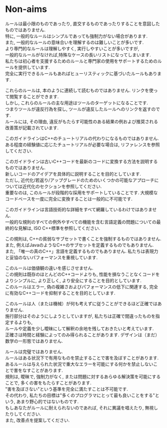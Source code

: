 # Non-aims
ルールは最小限のものであったり, 直交するものであったりすることを意図したものではありません.  
特に, 一般的なルールはシンプルであっても強制力がない場合があります.  
また, 一般的なルールの意味合いを理解するのは難しいことが多いです.  
より専門的なルールは理解しやすく, 実行しやすいことが多いですが,  
一般的なルールがなければ,特殊なケースの長いリストになってしまいます.  
私たちは初心者を支援するためのルールと専門家の使用をサポートするためのルールを提供しています.  
完全に実行できるルールもあればヒューリスティックに基づいたルールもあります.  

これらのルールは, 本のように連続して読むものではありません. リンクを使って閲覧することができます.  
しかし, これらのルールの主な用途はツールのターゲットになることです.  
つまりツールが違反行為を探し, ツールが違反したルールへのリンクを返すのです.  
ルールには, その理由, 違反がもたらす可能性のある結果の例および推奨される改善策が記載されています.  

このガイドラインはC++のチュートリアルの代わりになるものではありません.  
ある程度の経験値に応じたチュートリアルが必要な場合は, リファレンスを参照してください.  

このガイドラインは古いC++コードを最新のコードに変換する方法を説明するものではありません.  
新しいコードのアイデアを具体的に説明することを目的としています.  
ただし, 近代化/若返り/アップグレードのためのいくつかの可能なアプローチについては近代化のセクションを参照してください.  
重要なのは, このルールが段階的な採用をサポートしていることです.  大規模なコードベースを一度に完全に変換することは一般的に不可能です.  

このガイドラインは言語技術的な詳細をすべて網羅しているわけではありません.  
一般的な規則のすべての例外やすべての機能を含む言語定義の問題についての最終的な見解は, ISO C++標準を参照してください.  

この規則は, C++の貧弱なサブセットで書くことを強制するものではありません.  
また, 例えばJavaのようなC++のサブセットを定義するものでもありません.  
また, 「唯一の真のC++」言語を定義するものでもありません. 私たちは表現力と妥協のないパフォーマンスを重視しています.  

このルールは価値観の違いを感じさせません.  
この規則は既存のほとんどのC++コードよりも, 性能を損なうことなくコードをよりシンプルに, より正しく, より安全にすることを目的としています.  
このルールはエラー, 偽の複雑さおよびパフォーマンスの低下に関連する, 完全に有効なC++コードを抑制することを目的としています.  

このルールは人（または機械）が何も考えずに従うことができるほど正確ではありません.  
施行部分はそのようにしようとしていますが, 私たちは正確で間違ったものを指定するよりも,  
ルールや定義を少し曖昧にして解釈の余地を残しておきたいと考えています.  
正確さは時間と経験によってのみ得られることがあります. デザインは（まだ）数学の一形態ではありません.  

ルールは完璧ではありません.  
ルールはある状況下で有用なものを禁止することで害を及ぼすことがあります.  
あるルールは与えられた状況で重大なエラーを可能にする何かを禁止しないことで害をなすことがあります.  
規則は, 曖昧で, 強制力がなく, または問題に対するあらゆる解決策を可能にすることで, 多くの害をもたらすことがあります.  
"害を及ぼさない"という基準を完全に満たすことは不可能です.  
その代わり, 私たちの目標は"多くのプログラマにとって最も良いことをする"という, あまり野心的ではないものです.  
もしあなたがルールに耐えられないのであれば, それに異議を唱えたり, 無視したりしてください.  
また, 改善点を提案してください.  
